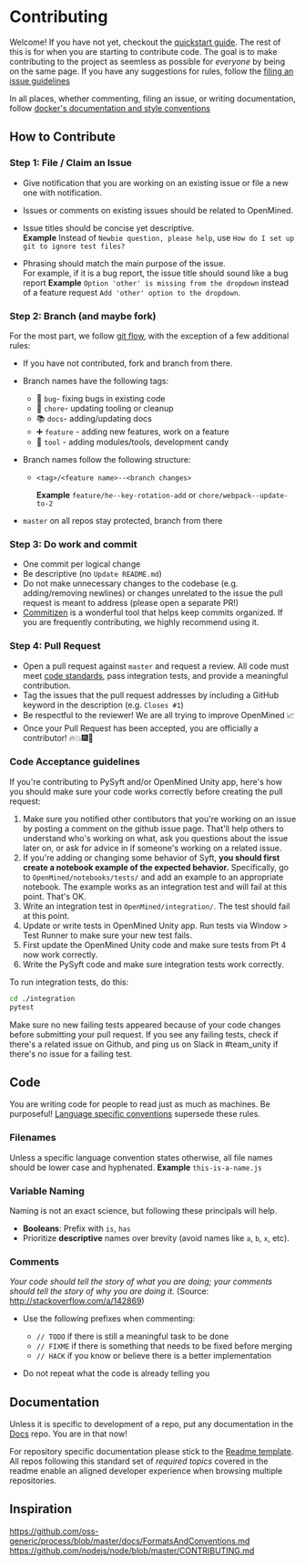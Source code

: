 # Contributing

Welcome! If you have not yet, checkout the [quickstart guide](./quickstart.md). The rest of this is for when you are starting to contribute code. The goal is to make contributing to the project as seemless as possible for _everyone_ by being on the same page. If you have any suggestions for rules, follow the [filing an issue guidelines](#step-1-file--claim-an-issue)

In all places, whether commenting, filing an issue, or writing documentation, follow [docker's documentation and style conventions](https://docs.docker.com/opensource/doc-style/)

## How to Contribute

### Step 1: File / Claim an Issue
- Give notification that you are working on an existing issue or file a new one with notification.
- Issues or comments on existing issues should be related to OpenMined.
- Issue titles should be concise yet descriptive.<br>
  **Example** Instead of `Newbie question, please help`, use `How do I set up git to ignore test files?`

- Phrasing should match the main purpose of the issue.<br>
  For example, if it is a bug report, the issue title should sound like a bug report
  **Example** `Option 'other' is missing from the dropdown` instead of a feature request `Add 'other' option to the dropdown`.

### Step 2: Branch (and maybe fork)

For the most part, we follow [git flow](http://nvie.com/posts/a-successful-git-branching-model/), with the exception of a few additional rules:

- If you have not contributed, fork and branch from there.
- Branch names have the following tags:
    - 🐛 `bug`- fixing bugs in existing code
    - 👖 `chore`- updating tooling or cleanup
    - 📚 `docs`- adding/updating docs
    - ➕ `feature` - adding new features, work on a feature
    - 🔧 `tool` - adding modules/tools, development candy


- Branch names follow the following structure:
     - `<tag>/<feature name>--<branch changes>`

        **Example** `feature/he--key-rotation-add` or `chore/webpack--update-to-2`

- `master` on all repos stay protected, branch from there


### Step 3: Do work and commit

- One commit per logical change
- Be descriptive (no `Update README.md`)
- Do not make unnecessary changes to the codebase (e.g. adding/removing newlines) or changes unrelated to the issue the pull request is meant to address (please open a separate PR!)
- [Commitizen](https://github.com/commitizen/cz-cli) is a wonderful tool that helps keep commits organized. If you are frequently contributing, we highly recommend using it.

### Step 4: Pull Request
- Open a pull request against `master` and request a review. All code must meet [code standards](#code), pass integration tests, and provide a meaningful contribution.
- Tag the issues that the pull request addresses by including a GitHub keyword in the description (e.g. `Closes #1`)
- Be respectful to the reviewer! We are all trying to improve OpenMined 📈
- Once your Pull Request has been accepted, you are officially a contributor! 🔥💥🎆🎉

### Code Acceptance guidelines

If you're contributing to PySyft and/or OpenMined Unity app, here's how you should make sure your code works correctly before creating the pull request:

1. Make sure you notified other contibutors that you're working on an issue by posting a comment on the github issue page. That'll help others to understand who's working on what, ask you questions about the issue later on, or ask for advice in if someone's working on a related issue.
2. If you're adding or changing some behavior of Syft, **you should first create a notebook example of the expected behavior.** Specifically, go to `OpenMined/notebooks/tests/` and add an example to an appropriate notebook. The example works as an integration test and will fail at this point. That's OK.
3. Write an integration test in `OpenMined/integration/`. The test should fail at this point.
4. Update or write tests in OpenMined Unity app. Run tests via Window > Test Runner to make sure your new test fails.
5. First update the OpenMined Unity code and make sure tests from Pt 4 now work correctly.
6. Write the PySyft code and make sure integration tests work correctly.

To run integration tests, do this:

```bash
cd ./integration
pytest
```

Make sure no new failing tests appeared because of your code changes before submitting your pull request. If you see any failing tests, check if there's a related issue on Github, and ping us on Slack in #team_unity if there's no issue for a failing test.

## Code

You are writing code for people to read just as much as machines. Be purposeful! [Language specific conventions](./languages.md) supersede these rules.

### Filenames

Unless a specific language convention states otherwise, all file names should be lower case and hyphenated.
**Example** `this-is-a-name.js`

### Variable Naming

Naming is not an exact science, but following these principals will help.

-  **Booleans**: Prefix with `is`, `has`
- Prioritize **descriptive** names over brevity (avoid names like `a`, `b`, `x`, etc).


### Comments

_Your code should tell the story of what you are doing; your comments should tell the story of why you are doing it._ (Source: http://stackoverflow.com/a/142869)

- Use the following prefixes when commenting:
  - `// TODO` if there is still a meaningful task to be done
  - `// FIXME` if there is something that needs to be fixed before merging
  - `// HACK` if you know or believe there is a better implementation

- Do not repeat what the code is already telling you

## Documentation

Unless it is specific to development of a repo, put any documentation in the [Docs](https://github.com/OpenMined/Docs) repo. You are in that now!

For repository specific documentation please stick to the [Readme template](readme_template.md). All repos following this standard set of _required topics_ covered in the readme enable an aligned developer experience when browsing multiple repositories.

## Inspiration
https://github.com/oss-generic/process/blob/master/docs/FormatsAndConventions.md
https://github.com/nodejs/node/blob/master/CONTRIBUTING.md
